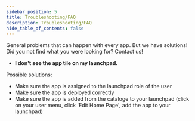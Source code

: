 ```yaml
---
sidebar_position: 5
title: Troubleshooting/FAQ
description: Troubleshooting/FAQ
hide_table_of_contents: false
---
```


General problems that can happen with every app. But we have solutions! Did you not find what you were looking for? Contact us!

- **I don't see the app tile on my launchpad.**

Possible solutions:
- Make sure the app is assigned to the launchpad role of the user
- Make sure the app is deployed correctly
- Make sure the app is added from the cataloge to your launchpad (click on your user menu, click 'Edit Home Page', add the app to your launchpad)

